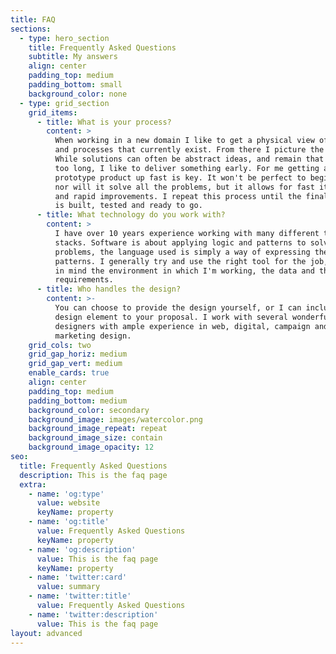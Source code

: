 ```yaml
---
title: FAQ
sections:
  - type: hero_section
    title: Frequently Asked Questions
    subtitle: My answers
    align: center
    padding_top: medium
    padding_bottom: small
    background_color: none
  - type: grid_section
    grid_items:
      - title: What is your process?
        content: >
          When working in a new domain I like to get a physical view of the data
          and processes that currently exist. From there I picture the end goal.
          While solutions can often be abstract ideas, and remain that way for
          too long, I like to deliver something early. For me getting a
          prototype product up fast is key. It won't be perfect to begin with,
          nor will it solve all the problems, but it allows for fast iterations
          and rapid improvements. I repeat this process until the final product
          is built, tested and ready to go.
      - title: What technology do you work with?
        content: >
          I have over 10 years experience working with many different technology
          stacks. Software is about applying logic and patterns to solve
          problems, the language used is simply a way of expressing these
          patterns. I generally try and use the right tool for the job, keeping
          in mind the environment in which I'm working, the data and the
          requirements.
      - title: Who handles the design?
        content: >-
          You can choose to provide the design yourself, or I can include a
          design element to your proposal. I work with several wonderful
          designers with ample experience in web, digital, campaign and
          marketing design.
    grid_cols: two
    grid_gap_horiz: medium
    grid_gap_vert: medium
    enable_cards: true
    align: center
    padding_top: medium
    padding_bottom: medium
    background_color: secondary
    background_image: images/watercolor.png
    background_image_repeat: repeat
    background_image_size: contain
    background_image_opacity: 12
seo:
  title: Frequently Asked Questions
  description: This is the faq page
  extra:
    - name: 'og:type'
      value: website
      keyName: property
    - name: 'og:title'
      value: Frequently Asked Questions
      keyName: property
    - name: 'og:description'
      value: This is the faq page
      keyName: property
    - name: 'twitter:card'
      value: summary
    - name: 'twitter:title'
      value: Frequently Asked Questions
    - name: 'twitter:description'
      value: This is the faq page
layout: advanced
---
```

